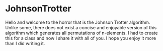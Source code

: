 # JohnsonTrotter
Hello and welcome to the horror that is the Johnson Trotter algorithm.
Unlike some, there does not exist a concise and enjoyable version of this algorithm which generates all permutations of n-elements. 
I had to create this for a class and now I share it with all of you. I hope you enjoy it more than I did writing it. 
